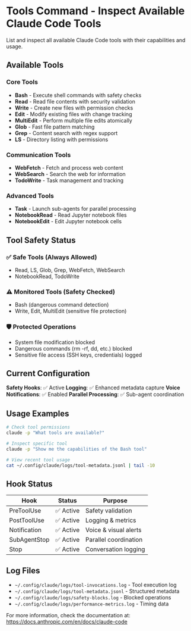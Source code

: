 # Tools Command - Inspect Available Claude Code Tools

List and inspect all available Claude Code tools with their capabilities and usage.

## Available Tools

### Core Tools
- **Bash** - Execute shell commands with safety checks
- **Read** - Read file contents with security validation
- **Write** - Create new files with permission checks
- **Edit** - Modify existing files with change tracking
- **MultiEdit** - Perform multiple file edits atomically
- **Glob** - Fast file pattern matching
- **Grep** - Content search with regex support
- **LS** - Directory listing with permissions

### Communication Tools
- **WebFetch** - Fetch and process web content
- **WebSearch** - Search the web for information
- **TodoWrite** - Task management and tracking

### Advanced Tools
- **Task** - Launch sub-agents for parallel processing
- **NotebookRead** - Read Jupyter notebook files
- **NotebookEdit** - Edit Jupyter notebook cells

## Tool Safety Status

### ✅ Safe Tools (Always Allowed)
- Read, LS, Glob, Grep, WebFetch, WebSearch
- NotebookRead, TodoWrite

### ⚠️ Monitored Tools (Safety Checked)
- Bash (dangerous command detection)
- Write, Edit, MultiEdit (sensitive file protection)

### 🛡️ Protected Operations
- System file modification blocked
- Dangerous commands (rm -rf, dd, etc.) blocked
- Sensitive file access (SSH keys, credentials) logged

## Current Configuration

**Safety Hooks**: ✅ Active
**Logging**: ✅ Enhanced metadata capture
**Voice Notifications**: ✅ Enabled
**Parallel Processing**: ✅ Sub-agent coordination

## Usage Examples

```bash
# Check tool permissions
claude -p "What tools are available?"

# Inspect specific tool
claude -p "Show me the capabilities of the Bash tool"

# View recent tool usage
cat ~/.config/claude/logs/tool-metadata.jsonl | tail -10
```

## Hook Status

| Hook | Status | Purpose |
|------|--------|---------|
| PreToolUse | ✅ Active | Safety validation |
| PostToolUse | ✅ Active | Logging & metrics |
| Notification | ✅ Active | Voice & visual alerts |
| SubAgentStop | ✅ Active | Parallel coordination |
| Stop | ✅ Active | Conversation logging |

## Log Files

- `~/.config/claude/logs/tool-invocations.log` - Tool execution log
- `~/.config/claude/logs/tool-metadata.jsonl` - Structured metadata
- `~/.config/claude/logs/safety-blocks.log` - Blocked operations
- `~/.config/claude/logs/performance-metrics.log` - Timing data

For more information, check the documentation at: https://docs.anthropic.com/en/docs/claude-code
